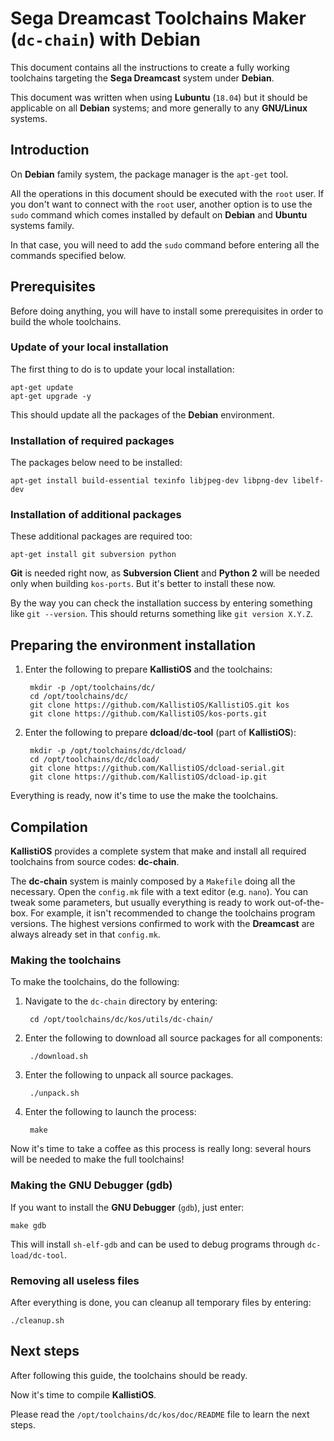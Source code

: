 # Sega Dreamcast Toolchains Maker (`dc-chain`) with Debian #

This document contains all the instructions to create a fully working
toolchains targeting the **Sega Dreamcast** system under **Debian**.

This document was written when using **Lubuntu** (`18.04`) but it should be
applicable on all **Debian** systems; and more generally to any **GNU/Linux**
systems.

## Introduction ##

On **Debian** family system, the package manager is the `apt-get` tool.

All the operations in this document should be executed with the `root` user. If 
you don't want to connect with the `root` user, another option is to use
the `sudo` command which comes installed by default on **Debian** and
**Ubuntu** systems family.

In that case, you will need to add the `sudo` command before entering all the
commands specified below.

## Prerequisites ##

Before doing anything, you will have to install some prerequisites in order to
build the whole toolchains.

### Update of your local installation ###

The first thing to do is to update your local installation:

	apt-get update
	apt-get upgrade -y	

This should update all the packages of the **Debian** environment.

### Installation of required packages ###

The packages below need to be installed:

	apt-get install build-essential texinfo libjpeg-dev libpng-dev libelf-dev

### Installation of additional packages ###

These additional packages are required too:

	apt-get install git subversion python

**Git** is needed right now, as **Subversion Client** and **Python 2** will be
needed only when building `kos-ports`. But it's better to install these now.

By the way you can check the installation success by entering something like
`git --version`. This should returns something like `git version X.Y.Z`.

## Preparing the environment installation ##

1. Enter the following to prepare **KallistiOS** and the toolchains:

		mkdir -p /opt/toolchains/dc/
		cd /opt/toolchains/dc/
		git clone https://github.com/KallistiOS/KallistiOS.git kos
		git clone https://github.com/KallistiOS/kos-ports.git

2. Enter the following to prepare **dcload**/**dc-tool** (part of 
   **KallistiOS**):
 
		mkdir -p /opt/toolchains/dc/dcload/
		cd /opt/toolchains/dc/dcload/
		git clone https://github.com/KallistiOS/dcload-serial.git
		git clone https://github.com/KallistiOS/dcload-ip.git

Everything is ready, now it's time to use the make the toolchains.

## Compilation ##

**KallistiOS** provides a complete system that make and install all required
toolchains from source codes: **dc-chain**.

The **dc-chain** system is mainly composed by a `Makefile` doing all the
necessary. Open the `config.mk` file with a text editor (e.g. `nano`). 
You can tweak some parameters, but usually everything is ready to work
out-of-the-box. For example, it isn't recommended to change the toolchains
program versions. The highest versions confirmed to work with the **Dreamcast**
are always already set in that `config.mk`.

### Making the toolchains ###

To make the toolchains, do the following:

1. Navigate to the `dc-chain` directory by entering:

		cd /opt/toolchains/dc/kos/utils/dc-chain/
	
2. Enter the following to download all source packages for all components:

		./download.sh

3. Enter the following to unpack all source packages.

		./unpack.sh

4. Enter the following to launch the process:

		make

Now it's time to take a coffee as this process is really long: several hours
will be needed to make the full toolchains!

### Making the GNU Debugger (gdb) ###

If you want to install the **GNU Debugger** (`gdb`), just enter:

	make gdb

This will install `sh-elf-gdb` and can be used to debug programs through
`dc-load/dc-tool`.

### Removing all useless files ###

After everything is done, you can cleanup all temporary files by entering:

	./cleanup.sh

## Next steps ##

After following this guide, the toolchains should be ready.

Now it's time to compile **KallistiOS**.

Please read the `/opt/toolchains/dc/kos/doc/README` file to learn the next
steps.
